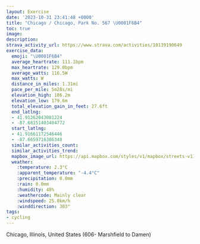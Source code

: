 ```yaml
---
layout: Exercise
date: '2023-10-31 23:41:48 +0000'
title: "Chicago / Chicago, Park No. 567 \U0001F6B4"
toc: true
image:
description:
strava_activity_url: https://www.strava.com/activities/10139190649
exercise_data:
  emoji: "\U0001F6B4"
  average_heartrate: 111.1bpm
  max_heartrate: 129.0bpm
  average_watts: 116.5W
  max_watts: W
  distance_in_miles: 1.31mi
  pace_per_mile: 5m28s/mi
  elevation_high: 186.2m
  elevation_low: 179.6m
  total_elevation_gain_in_feet: 27.6ft
  end_latlng:
  - 41.91262043081224
  - -87.68151403404772
  start_latlng:
  - 41.91661172546446
  - -87.6659716386348
  similar_activities_count:
  similar_activities_trend:
  mapbox_image_url: https://api.mapbox.com/styles/v1/mapbox/streets-v11/static/path-5+787af2-1.0(%7Bvy~FxtavOC%7CADn%40FZJRLJPBZA%60E%5DZQBGCi%40%3Fc%40Bc%40HSLGN%3FJJHZJbE%3F%60EJnKBbMFvF%40vFC~%40ShBEn%40E%60B%3F~AFlE%5C~HHjDCPIF%3FTO%3FDTE%40SCGDEHCZLTDAXWzAkCr%40q%40),pin-s-s+e5b22e(-87.66813,41.91614),pin-s-f+89ae00(-87.68219000000005,41.91343000000001)/auto/800x800?access_token=pk.eyJ1Ijoiam9zaGJlY2ttYW4iLCJhIjoiY205eWR2aDd1MWZ6djJrbXc4a3M0bWZleiJ9.XiG9OWkNcZk2QzjJbxLB4A
  weather:
    :temperature: 2.3°C
    :apparent_temperature: "-4.4°C"
    :precipitation: 0.0mm
    :rain: 0.0mm
    :humidity: 48%
    :weathercode: Mainly clear
    :windspeed: 25.0km/h
    :winddirection: 303°
tags:
- cycling
---
```

Chicago, Illinois, United States (606- Marshfield to Damen)
